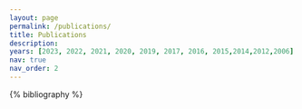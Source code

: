 ```yaml
---
layout: page
permalink: /publications/
title: Publications
description: 
years: [2023, 2022, 2021, 2020, 2019, 2017, 2016, 2015,2014,2012,2006]
nav: true
nav_order: 2
---
```

<!-- _pages/publications.md -->

<div class="publications">

{% bibliography %}

</div>

